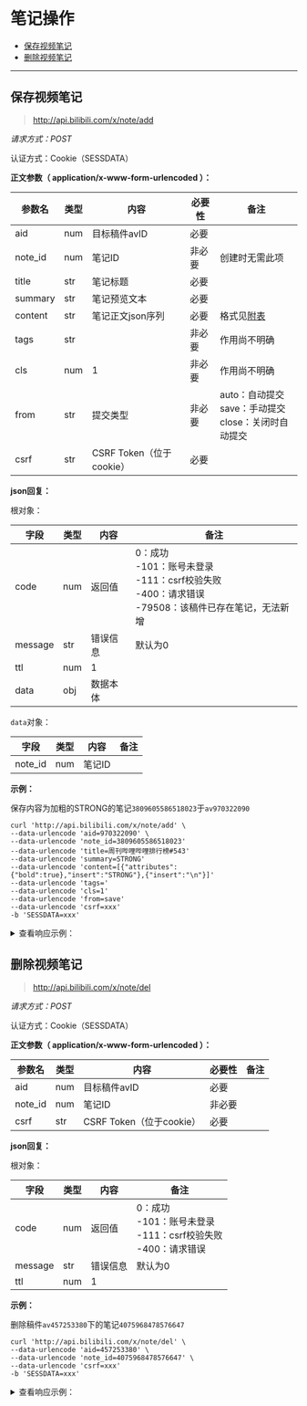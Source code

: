 # 笔记操作

- [保存视频笔记](#保存视频笔记)
- [删除视频笔记](#删除视频笔记)

---

## 保存视频笔记

> http://api.bilibili.com/x/note/add

*请求方式：POST*

认证方式：Cookie（SESSDATA）

**正文参数（ application/x-www-form-urlencoded ）：**

| 参数名  | 类型 | 内容                     | 必要性 | 备注                                                         |
| ------- | ---- | ------------------------ | ------ | ------------------------------------------------------------ |
| aid     | num  | 目标稿件avID             | 必要   |                                                              |
| note_id | num  | 笔记ID                   | 非必要 | 创建时无需此项                                               |
| title   | str  | 笔记标题                 | 必要   |                                                              |
| summary | str  | 笔记预览文本             | 必要   |                                                              |
| content | str  | 笔记正文json序列         | 必要   | 格式见[附表](readme.md#附表-笔记正文序列格式)                |
| tags    | str  |                          | 非必要 | 作用尚不明确                                                 |
| cls     | num  | 1                        | 非必要 | 作用尚不明确                                                 |
| from    | str  | 提交类型                 | 非必要 | auto：自动提交<br />save：手动提交<br />close：关闭时自动提交 |
| csrf    | str  | CSRF Token（位于cookie） | 必要   |                                                              |

**json回复：**

根对象：

| 字段    | 类型 | 内容     | 备注                                                         |
| ------- | ---- | -------- | ------------------------------------------------------------ |
| code    | num  | 返回值   | 0：成功 <br />-101：账号未登录<br />-111：csrf校验失败<br />-400：请求错误<br />-79508：该稿件已存在笔记，无法新增 |
| message | str  | 错误信息 | 默认为0                                                      |
| ttl     | num  | 1        |                                                              |
| data    | obj  | 数据本体 |                                                              |

`data`对象：

| 字段    | 类型 | 内容         | 备注 |
| ------- | ---- | ------------ | ---- |
| note_id | num  | 笔记ID       |      |

**示例：**

保存内容为加粗的STRONG的笔记`3809605586518023`于`av970322090`

```shell
curl 'http://api.bilibili.com/x/note/add' \
--data-urlencode 'aid=970322090' \
--data-urlencode 'note_id=3809605586518023'
--data-urlencode 'title=周刊哔哩哔哩排行榜#543'
--data-urlencode 'summary=STRONG'
--data-urlencode 'content=[{"attributes":{"bold":true},"insert":"STRONG"},{"insert":"\n"}]'
--data-urlencode 'tags='
--data-urlencode 'cls=1'
--data-urlencode 'from=save'
--data-urlencode 'csrf=xxx'
-b 'SESSDATA=xxx'
```

<details>
<summary>查看响应示例：</summary>

```json
{
  "code": 0,
  "message": "0",
  "ttl": 1,
  "data": {
    "note_id": 3809605586518023
  }
}
```

</details>

## 删除视频笔记

> http://api.bilibili.com/x/note/del

*请求方式：POST*

认证方式：Cookie（SESSDATA）

**正文参数（ application/x-www-form-urlencoded ）：**

| 参数名  | 类型 | 内容                     | 必要性 | 备注 |
| ------- | ---- | ------------------------ | ------ | ---- |
| aid     | num  | 目标稿件avID             | 必要   |      |
| note_id | num  | 笔记ID                   | 非必要 |      |
| csrf    | str  | CSRF Token（位于cookie） | 必要   |      |

**json回复：**

根对象：

| 字段    | 类型 | 内容     | 备注                                                         |
| ------- | ---- | -------- | ------------------------------------------------------------ |
| code    | num  | 返回值   | 0：成功 <br />-101：账号未登录<br />-111：csrf校验失败<br />-400：请求错误 |
| message | str  | 错误信息 | 默认为0                                                      |
| ttl     | num  | 1        |                                                              |

**示例：**

删除稿件`av457253380`下的笔记`4075968478576647`

```shell
curl 'http://api.bilibili.com/x/note/del' \
--data-urlencode 'aid=457253380' \
--data-urlencode 'note_id=4075968478576647' \
--data-urlencode 'csrf=xxx'
-b 'SESSDATA=xxx'
```

<details>
<summary>查看响应示例：</summary>


```json
{
  "code": 0,
  "message": "0",
  "ttl": 1
}
```

</details>